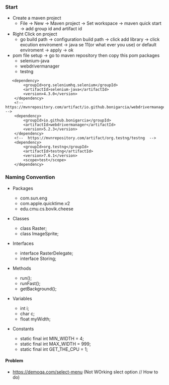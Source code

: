 ### Start
- Create a maven project
  - File -> New -> Maven project -> Set workspace -> maven quick start -> add group id and artifact id
- Right Click on project
  - go build path -> configuration build path -> click add library -> click excution enviroment -> java se 11(or what ever you use) or default enviroment -> apply -> ok
- pom file setup -> go to maven repository then copy this pom packages
  - selenium-java
  - webdrivermanager
  - testng
```
   <dependency>
		<groupId>org.seleniumhq.selenium</groupId>
		<artifactId>selenium-java</artifactId>
		<version>4.3.0</version>
	</dependency>
	<!--  https://mvnrepository.com/artifact/io.github.bonigarcia/webdrivermanager  -->
	<dependency>
		<groupId>io.github.bonigarcia</groupId>
		<artifactId>webdrivermanager</artifactId>
		<version>5.2.3</version>
	</dependency>
	<!--  https://mvnrepository.com/artifact/org.testng/testng  -->
	<dependency>
		<groupId>org.testng</groupId>
		<artifactId>testng</artifactId>
		<version>7.6.1</version>
		<scope>test</scope>
	</dependency>
```

### Naming Convention
- Packages
  - com.sun.eng
  - com.apple.quicktime.v2
  - edu.cmu.cs.bovik.cheese
  
- Classes
  - class Raster;
  - class ImageSprite;  
  
- Interfaces
  - interface RasterDelegate;
  - interface Storing;
  
- Methods 
  - run();
  - runFast();
  - getBackground();
  
- Variables
  - int i;
  - char c;
  - float myWidth;   
  
- Constants   
  - static final int MIN_WIDTH = 4;
  - static final int MAX_WIDTH = 999;
  - static final int GET_THE_CPU = 1;
  
 
#### Problem
 - https://demoqa.com/select-menu (Not WOrking slect option // How to do)
